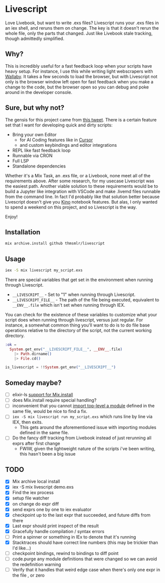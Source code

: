 # Livescript

Love Livebook, but want to write .exs files? 
Livescript runs your .exs files in an iex shell, and reruns them on change.
The key is that it doesn't rerun the whole file, only the parts that changed.
Just like Livebook stale tracking, though admittedly simplified.

## Why?

This is incredibly useful for a fast feedback loop when your scripts have heavy setup.
For instance, I use this while writing light webscrapers with [Wallaby](https://hexdocs.pm/wallaby/Wallaby.html).
It takes a few seconds to load the browser, but with Livescript not only is the browser window left open for fast feedback when you make a change to the code, but the browser open so you can debug and poke around in the developer console.

## Sure, but why not?

The gensis for this project came from [this tweet](https://x.com/thmsmlr/status/1814354658858524944).
There is a certain feature set that I want for developing quick and dirty scripts:

- Bring your own Editor
  - for AI Coding features like in [Cursor](https://www.cursor.com)
  - and custom keybindings and editor integrations
- REPL like fast feedback loop
- Runnable via CRON
- Full LSP
- Standalone dependencies

Whether it's a Mix Task, an .exs file, or a Livebook, none meet all of the requirements above.
After some research, for my usecase Livescript was the easiest path.
Another viable solution to these requirements would be to build a Jupyter like integration with VSCode and make .livemd files runnable from the command line.
In fact I'd probably like that solution better because Livescript doesn't give you [Kino](https://hexdocs.pm/kino/Kino.html) notebook features.
But alas, I only wanted to spend a weekend on this project, and so Livescript is the way.

Enjoy! 

## Installation

```bash
mix archive.install github thmsmlr/livescript
```

## Usage

```bash
iex -S mix livescript my_script.exs
```

There are special variables that get set in the environment when running through Livescript.

- `__LIVESCRIPT__` - Set to "1" when running through Livescript.
- `__LIVESCRIPT_FILE__` - The path of the file being executed, equivalent to `__ENV__.file` which isn't set when running through IEX.

You can check for the existence of these variables to customize what your script does when running through livescript, versus just regular.
For instance, a somewhat common thing you'll want to do is to do file base operations relative to the directory of the script, not the current working directory.

```elixir
:ok = 
  System.get_env("__LIVESCRIPT_FILE__", __ENV__.file)
    |> Path.dirname()
    |> File.cd()

is_livescript = !!System.get_env("__LIVESCRIPT__")
```

## Someday maybe?

- [ ] elixir-ls [support for Mix.install](https://github.com/elixir-lsp/elixir-ls/issues/654)
- [ ] does Mix.install require special handling?
- [ ] inconvenient that you cannot [import top-level a module](https://github.com/elixir-lang/elixir/pull/10674#issuecomment-782057780) defined in the same file, would be nice to find a fix.
- [ ] `iex -S mix livescript run my_script.exs` which runs line by line via IEX, then exits. 
  - This gets around the aforementioned issue with importing modules defined in the same file.
- [ ] Do the fancy diff tracking from Livebook instead of just rerunning all exprs after first change
  - FWIW, given the lightweight nature of the scripts i've been writing, this hasn't been a big issue

## TODO
- [x] Mix archive local install
- [x] iex -S mix livescript demo.exs
- [x] Find the iex process
- [x] setup file watcher
- [x] on change do expr diff
- [x] send exprs one by one to iex evaluator
- [x] checkpoint up to the last expr that succeeded, and future diffs from there
- [x] Last expr should print inspect of the result
- [x] Gracefully handle compilation / syntax errors
- [ ] Print a spinner or something in IEx to denote that it's running
- [x] Stacktraces should have correct line numbers (this may be trickier than I'd like...)
- [ ] checkpoint bindings, rewind to bindings to diff point
- [ ] code.purge any module definitions that were changed so we can avoid the redefinition warning
- [ ] Verify that it handles that weird edge case when there's only one expr in the file , or zero
